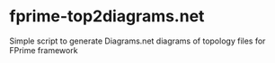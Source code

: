 # fprime-top2diagrams.net
Simple script to generate Diagrams.net diagrams of topology files for FPrime framework
